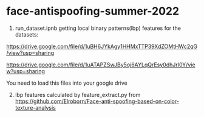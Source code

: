 # face-antispoofing-summer-2022
1. run_dataset.ipnb getting local binary patterns(lbp) features for the datasets:
  
  https://drive.google.com/file/d/1uBH6JYkAgy1HHMxTTP39XdZOMtHWc2qG/view?usp=sharing
  
  https://drive.google.com/file/d/1uATAPZSwJBy5oj6AYLqQrEsy0dhJrI0Y/view?usp=sharing
  
  You need to load this files into your google drive
  
2. lbp features calculated by feature_extract.py from https://github.com/Elroborn/Face-anti-spoofing-based-on-color-texture-analysis
